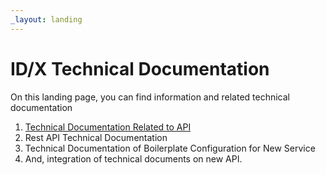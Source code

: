 ```yaml
---
_layout: landing
---
```



# ID/X Technical Documentation

On this landing page, you can find information and related technical documentation

1. [Technical Documentation Related to API](/api/idc.utility/IDX.Utilities.html)
2. Rest API Technical Documentation
3. Technical Documentation of Boilerplate Configuration for New Service
4. And, integration of technical documents on new API.